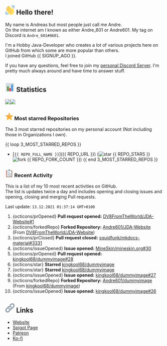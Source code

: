 <!-- Links -->
[purr]: https://purrbot.site
[discord]: https://discord.gg/6dazXp6
[website]: https://andre601.ch
[spigot]: https://www.spigotmc.org/resources/authors/56829/
[patreon]: https://patreon.com/andre_601
[ko-fi]: https://ko-fi.com/andre_601

<!-- SVGs -->
[star]: https://cdn.jsdelivr.net/gh/Readme-Workflows/Readme-Icons@main/icons/octicons/StarredRepository.svg
[fork]: https://cdn.jsdelivr.net/gh/Readme-Workflows/Readme-Icons@main/icons/octicons/ForkedRepository.svg

## <img alt="emoji" src="https://raw.githubusercontent.com/twitter/twemoji/master/assets/svg/1f44b.svg" height="30em"> Hello there!
My name is Andreas but most people just call me Andre.  
On the internet am I known as either Andre_601 or Andre601. My tag on Discord is `Andre_601#0601`.

I'm a Hobby Java-Developer who creates a lot of various projects here on GitHub from which some are more popular than others.  
I joined GitHub {{ SIGNUP_AGO }}.

If you have any questions, feel free to join my [personal Discord Server][discord]. I'm pretty much always around and have time to answer stuff.

## <img alt="emoji" src="https://raw.githubusercontent.com/twitter/twemoji/master/assets/svg/1f4ca.svg" height="30em"> Statistics
<img height="195px" src="https://github-readme-stats.vercel.app/api?username=Andre601&show_icons=true&hide_rank=true&title_color=3498db&bg_color=ffffff00&text_color=718096&disable_animations=true"><img height="195px" src="https://github-readme-stats.vercel.app/api/top-langs?username=Andre601&layout=compact&title_color=3498db&bg_color=ffffff00&text_color=718096">

### <img alt="emoji" src="https://raw.githubusercontent.com/twitter/twemoji/master/assets/svg/2b50.svg" height="25em"> Most starred Repositories
The 3 most starred repositories on my personal account (Not including those in Organizations I own).

{{ loop 3_MOST_STARRED_REPOS }}
- [`{{ REPO_FULL_NAME }}`]({{ REPO_URL }}) (![star] {{ REPO_STARS }} ![fork] {{ REPO_FORK_COUNT }})
{{ end 3_MOST_STARRED_REPOS }}

### <img alt="emoji" src="https://raw.githubusercontent.com/twitter/twemoji/master/assets/svg/1f4cb.svg" height="25em"> Recent Activity
This is a list of my 10 most recent activities on GitHub.  
The list is updates twice a day and includes opening and closing issues and opening, closing and merging Pull requests.

<!--RECENT_ACTIVITY:last_update-->
Last update: `13.12.2021 01:37:14 GMT+0100`
<!--RECENT_ACTIVITY:last_update_end-->
<!--RECENT_ACTIVITY:start-->
1. {octicons/prOpened} **Pull request opened:** [DV8FromTheWorld/JDA-Website#1](https://github.com/DV8FromTheWorld/JDA-Website/pull/1)
2. {octicons/forkedRepo} **Forked Repository:** [Andre601/JDA-Website](https://github.com/Andre601/JDA-Website) (From [DV8FromTheWorld/JDA-Website](https://github.com/DV8FromTheWorld/JDA-Website))
3. {octicons/prClosed} **Pull request closed:** [squidfunk/mkdocs-material#3331](https://github.com/squidfunk/mkdocs-material/pull/3331)
4. {octicons/issueOpened} **Issue opened:** [MineSkin/mineskin.org#30](https://github.com/MineSkin/mineskin.org/issues/30)
5. {octicons/prOpened} **Pull request opened:** [kingkool68/dummyimage#28](https://github.com/kingkool68/dummyimage/pull/28)
6. {octicons/star} **Starred** [kingkool68/dummyimage](https://github.com/kingkool68/dummyimage)
7. {octicons/star} **Starred** [kingkool68/dummyimage](https://github.com/kingkool68/dummyimage)
8. {octicons/issueOpened} **Issue opened:** [kingkool68/dummyimage#27](https://github.com/kingkool68/dummyimage/issues/27)
9. {octicons/forkedRepo} **Forked Repository:** [Andre601/dummyimage](https://github.com/Andre601/dummyimage) (From [kingkool68/dummyimage](https://github.com/kingkool68/dummyimage))
10. {octicons/issueOpened} **Issue opened:** [kingkool68/dummyimage#26](https://github.com/kingkool68/dummyimage/issues/26)
<!--RECENT_ACTIVITY:end-->

## <img alt="emoji" src="https://raw.githubusercontent.com/twitter/twemoji/master/assets/svg/1f517.svg" height="30em"> Links
- [Website]
- [Spigot Page][spigot]
- [Patreon]
- [Ko-fi]

